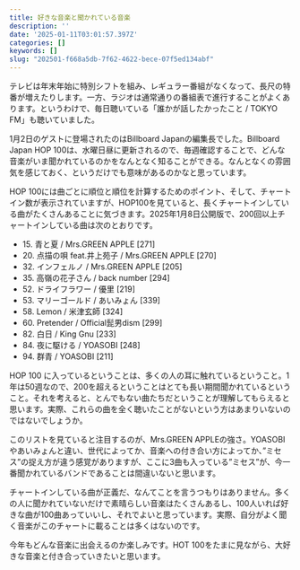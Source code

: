 ```yaml
---
title: 好きな音楽と聞かれている音楽
description: ''
date: '2025-01-11T03:01:57.397Z'
categories: []
keywords: []
slug: "202501-f668a5db-7f62-4622-bece-07f5ed134abf"
---
```

テレビは年末年始に特別シフトを組み、レギュラー番組がなくなって、長尺の特番が増えたりします。一方、ラジオは通常通りの番組表で進行することがよくあります。というわけで、毎日聴いている「誰かが話したかったこと / TOKYO FM」も聴いていました。

1月2日のゲストに登場されたのはBillboard Japanの編集長でした。Billboard Japan HOP 100は、水曜日昼に更新されるので、毎週確認することで、どんな音楽がいま聞かれているのかをなんとなく知ることができる。なんとなくの雰囲気を感じておく、というだけでも意味があるのかなと思っています。

HOP 100には曲ごとに順位と順位を計算するためのポイント、そして、チャートイン数が表示されていますが、HOP100を見ていると、長くチャートインしている曲がたくさんあることに気づきます。2025年1月8日公開版で、200回以上チャートインしている曲は次のとおりです。

*   15\. 青と夏 / Mrs.GREEN APPLE \[271\]
*   20\. 点描の唄 feat.井上苑子 / Mrs.GREEN APPLE \[270\]
*   32\. インフェルノ / Mrs.GREEN APPLE \[205\]
*   35\. 高嶺の花子さん / back number \[294\]
*   52\. ドライフラワー / 優里 \[219\]
*   53\. マリーゴールド / あいみょん \[339\]
*   58\. Lemon / 米津玄師 \[324\]
*   60\. Pretender / Official髭男dism \[299\]
*   82\. 白日 / King Gnu \[233\]
*   84\. 夜に駆ける / YOASOBI \[248\]
*   94\. 群青 / YOASOBI \[211\]

HOP 100 に入っているということは、多くの人の耳に触れているということ。1年は50週なので、200を超えるということはとても長い期間聞かれているということ。それを考えると、とんでもない曲たちだということが理解してもらえると思います。実際、これらの曲を全く聴いたことがないという方はあまりいないのではないでしょうか。

このリストを見ていると注目するのが、Mrs.GREEN APPLEの強さ。YOASOBI やあいみょんと違い、世代によってか、音楽への付き合い方によってか、”ミセス”の捉え方が違う感覚がありますが、ここに3曲も入っている”ミセス”が、今一番聞かれているバンドであることは間違いないと思います。

チャートインしている曲が正義だ、なんてことを言うつもりはありません。多くの人に聞かれていないだけで素晴らしい音楽はたくさんあるし、100人いれば好きな曲が100曲あっていいし、それでよいと思っています。実際、自分がよく聞く音楽がこのチャートに載ることは多くはないのです。

今年もどんな音楽に出会えるのか楽しみです。HOT 100をたまに見ながら、大好きな音楽と付き合っていきたいと思います。